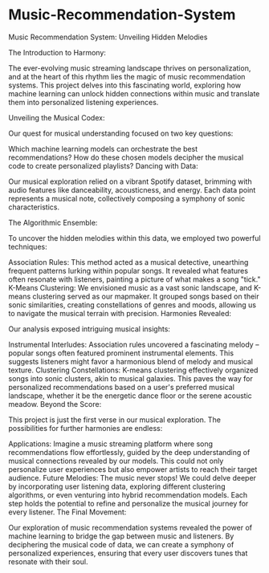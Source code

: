 # Music-Recommendation-System
Music Recommendation System: Unveiling Hidden Melodies

The Introduction to Harmony:

The ever-evolving music streaming landscape thrives on personalization, and at the heart of this rhythm lies the magic of music recommendation systems. This project delves into this fascinating world, exploring how machine learning can unlock hidden connections within music and translate them into personalized listening experiences.

Unveiling the Musical Codex:

Our quest for musical understanding focused on two key questions:

Which machine learning models can orchestrate the best recommendations?
How do these chosen models decipher the musical code to create personalized playlists?
Dancing with Data:

Our musical exploration relied on a vibrant Spotify dataset, brimming with audio features like danceability, acousticness, and energy. Each data point represents a musical note, collectively composing a symphony of sonic characteristics.

The Algorithmic Ensemble:

To uncover the hidden melodies within this data, we employed two powerful techniques:

Association Rules: This method acted as a musical detective, unearthing frequent patterns lurking within popular songs. It revealed what features often resonate with listeners, painting a picture of what makes a song "tick."
K-Means Clustering: We envisioned music as a vast sonic landscape, and K-means clustering served as our mapmaker. It grouped songs based on their sonic similarities, creating constellations of genres and moods, allowing us to navigate the musical terrain with precision.
Harmonies Revealed:

Our analysis exposed intriguing musical insights:

Instrumental Interludes: Association rules uncovered a fascinating melody – popular songs often featured prominent instrumental elements. This suggests listeners might favor a harmonious blend of melody and musical texture.
Clustering Constellations: K-means clustering effectively organized songs into sonic clusters, akin to musical galaxies. This paves the way for personalized recommendations based on a user's preferred musical landscape, whether it be the energetic dance floor or the serene acoustic meadow.
Beyond the Score:

This project is just the first verse in our musical exploration. The possibilities for further harmonies are endless:

Applications: Imagine a music streaming platform where song recommendations flow effortlessly, guided by the deep understanding of musical connections revealed by our models. This could not only personalize user experiences but also empower artists to reach their target audience.
Future Melodies: The music never stops! We could delve deeper by incorporating user listening data, exploring different clustering algorithms, or even venturing into hybrid recommendation models. Each step holds the potential to refine and personalize the musical journey for every listener.
The Final Movement:

Our exploration of music recommendation systems revealed the power of machine learning to bridge the gap between music and listeners. By deciphering the musical code of data, we can create a symphony of personalized experiences, ensuring that every user discovers tunes that resonate with their soul.
